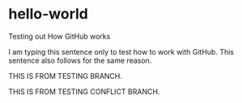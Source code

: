 # hello-world
Testing out How GitHub works

I am typing this sentence only to test how to work with GitHub.
This sentence also follows for the same reason.

THIS IS FROM  TESTING BRANCH.

THIS IS FROM TESTING CONFLICT BRANCH.